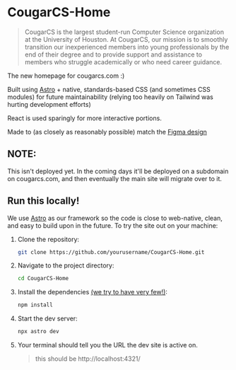 # CougarCS-Home

> CougarCS is the largest student-run Computer Science organization at the University of Houston. At CougarCS, our mission is to smoothly transition our inexperienced members into young professionals by the end of their degree and to provide support and assistance to members who struggle academically or who need career guidance.

The new homepage for cougarcs.com :)

Built using [Astro](https://astro.build/) + native, standards-based CSS (and sometimes CSS modules) for future maintainability (relying too heavily on Tailwind was hurting development efforts)

React is used sparingly for more interactive portions.

Made to (as closely as reasonably possible) match the [Figma design](https://www.figma.com/design/s2fUgiFpoXGBSOX5feNLhQ/Website-Re-design---CougarCS?node-id=59-69&t=rHa4uCF3jIwNY47A-1)

## NOTE:

This isn't deployed yet. In the coming days it'll be deployed on a subdomain on cougarcs.com, and then eventually the main site will migrate over to it.

## Run this locally!

We use [Astro](https://astro.build/) as our framework so the code is close to web-native, clean, and easy to build upon in the future. To try the site out on your machine:

1. Clone the repository:

   ```sh
   git clone https://github.com/yourusername/CougarCS-Home.git
   ```

2. Navigate to the project directory:

   ```sh
   cd CougarCS-Home
   ```

3. Install the dependencies [(we try to have very few!)](https://github.com/CougarCS/CougarCS-Home/blob/main/package.json):

   ```sh
   npm install
   ```

4. Start the dev server:

   ```sh
   npx astro dev
   ```

5. Your terminal should tell you the URL the dev site is active on.
   > this should be http://localhost:4321/
